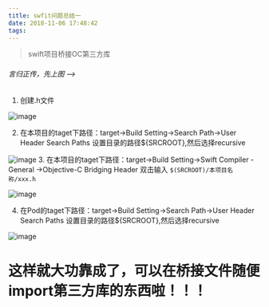 ```yaml
---
title: swfit问题总结一
date: 2018-11-06 17:48:42
tags:
---
```

>swift项目桥接OC第三方库

###### 言归正传，先上图 -->

1. 创建.h文件

![image](https://luodecoding.github.io/images/swiftBridgeOcImg/swiftBridgeOc1.png)

2. 在本项目的taget下路径：target->Build Setting->Search Path->User Header Search Paths 设置目录的路径${SRCROOT},然后选择recursive

![image](https://luodecoding.github.io/images/swiftBridgeOcImg/swiftBridgeOc3.png)
3. 在本项目的taget下路径：target->Build Setting->Swift Compiler - General ->Objective-C Bridging Header 双击输入
`$(SRCROOT)/本项目名称/xxx.h  `

![image](https://luodecoding.github.io/images/swiftBridgeOcImg/swiftBridgeOc2.png)

4. 在Pod的taget下路径：target->Build Setting->Search Path->User Header Search Paths 设置目录的路径${SRCROOT},然后选择recursive

![image](https://luodecoding.github.io/images/swiftBridgeOcImg/swiftBridgeOc4.png)

<h1>这样就大功靠成了，可以在桥接文件随便import第三方库的东西啦！！！<h1/>







